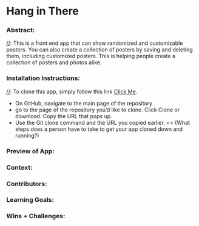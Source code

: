 # Hang in There  

### Abstract:
[//]: This is a front end app that can show randomized and customizable posters. You can also create a collection of posters by saving and deleting them, including customized posters. This is helping people create a collection of posters and photos alike.

### Installation Instructions:
[//]: To clone this app, simply follow this link [Click Me](https://github.com/Jonathan-Atkins/Hang_In_There).
- On GitHub, navigate to the main page of the repository
- go to the page of the repository you’d like to clone. Click Clone or download. Copy the URL that pops up. 
- Use the Git clone command and the URL you copied earlier. 
<> (What steps does a person have to take to get your app cloned down and running?)

### Preview of App:
[//]: <> (Provide ONE gif or screenshot of your application - choose the "coolest" piece of functionality to show off. gifs preferred!)

### Context:
[//]: <> (Give some context for the project here. How long did you have to work on it? How far into the Turing program are you?)

### Contributors:
[//]: <> (Who worked on this application? Link to your GitHub. Consider also providing LinkedIn link)

### Learning Goals:
[//]: <> (What were the learning goals of this project? What tech did you work with?)

### Wins + Challenges:
[//]: <> (What are 2-3 wins you have from this project? What were some challenges you faced - and how did you get over them?)
